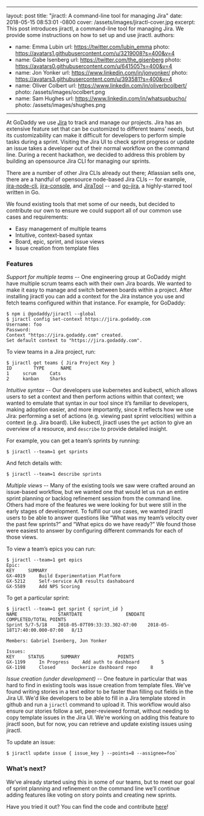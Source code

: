 ---
layout: post
title: "jiractl: A command-line tool for managing Jira"
date: 2018-05-15 08:53:01 -0800
cover: /assets/images/jiractl-cover.jpg
excerpt: This post introduces jiractl, a command-line tool for managing Jira. We provide some instructions on how to set up and use jiractl.
authors:
  - name: Emma Lubin
    url: https://twitter.com/lubin_emma
    photo: https://avatars1.githubusercontent.com/u/3219008?s=400&v=4
  - name: Gabe Isenberg
    url: https://twitter.com/the_gisenberg
    photo: https://avatars0.githubusercontent.com/u/641505?s=400&v=4
  - name: Jon Yonker
    url: https://www.linkedin.com/in/jonyonker/
    photo: https://avatars3.githubusercontent.com/u/393581?s=400&v=4
  - name: Oliver Colbert
    url: https://www.linkedin.com/in/oliverbcolbert/
    photo: /assets/images/ocolbert.png
  - name: Sam Hughes
    url: https://www.linkedin.com/in/whatsupbucho/
    photo: /assets/images/shughes.png
----

At GoDaddy we use [Jira](https://www.atlassian.com/software/jira) to track and manage our projects. Jira has an extensive feature set that can be customized to different teams’ needs, but its customizability can make it difficult for developers to perform simple tasks during a sprint. Visiting the Jira UI to check sprint progress or update an issue takes a developer out of their normal workflow on the command line. During a recent hackathon, we decided to address this problem by building an opensource Jira CLI for managing our sprints.

There are a number of other Jira CLIs already out there; Atlassian sells one, there are a handful of opensource node-based Jira CLIs -- for example, [jira-node-cli](https://github.com/lusarz/jira-node-cli), [jira-console](https://github.com/faressoft/jira-console), and [JiraTool](https://github.com/WillBrock/JiraTool) -- and [go-jira](https://github.com/Netflix-Skunkworks/go-jira), a highly-starred tool written in Go.

We found existing tools that met some of our needs, but decided to contribute our own to ensure we could support all of our common use cases and requirements:
* Easy management of multiple teams
* Intuitive, context-based syntax
* Board, epic, sprint, and issue views
* Issue creation from template files

### Features

_Support for multiple teams_ -- One engineering group at GoDaddy might have multiple scrum teams each with their own Jira boards. We wanted to make it easy to manage and switch between boards within a project. After installing jiractl you can add a context for the Jira instance you use and fetch teams configured within that instance. For example, for GoDaddy:

```console
$ npm i @godaddy/jiractl --global
$ jiractl config set-context https://jira.godaddy.com
Username: foo
Password:
Context "https://jira.godaddy.com" created.
Set default context to "https://jira.godaddy.com".
```

To view teams in a Jira project, run:
```console
$ jiractl get teams { Jira Project Key }
ID  	  TYPE      NAME
1	  scrum     Cats
2	  kanban    Sharks
```

_Intuitive syntax_ -- Our developers use kubernetes and kubectl, which allows users to set a context and then perform actions within that context; we wanted to emulate that syntax in our tool since it’s familiar to developers, making adoption easier, and more importantly, since it reflects how we use Jira: performing a set of actions (e.g. viewing past sprint velocities) within a context (e.g. Jira board). Like kubectl, jiractl uses the `get` action to give an overview of a resource, and `describe` to provide detailed insight.

For example, you can get a team’s sprints by running:
```console
$ jiractl --team=1 get sprints
```

And fetch details with:
```console
$ jiractl --team=1 describe sprints
```

_Multiple views_ -- Many of the existing tools we saw were crafted around an issue-based workflow, but we wanted one that would let us run an entire sprint planning or backlog refinement session from the command line. Others had more of the features we were looking for but were still in the early stages of development. To fulfill our use cases, we wanted jiractl users to be able to answer questions like “What was my team’s velocity over the past few sprints?” and “What epics do we have ready?” We found those were easiest to answer by configuring different commands for each of those views.

To view a team’s epics you can run:
```console
$ jiractl --team=1 get epics
Epic:
KEY		SUMMARY
GX-4019 	Build Experimentation Platform
GX-5212 	Self-service A/B results dashaboard
GX-5589 	Add NPS Scoring
```

To get a particular sprint:
```console
$ jiractl --team=1 get sprint { sprint_id }
NAME               STARTDATE				ENDDATE				COMPLETED/TOTAL POINTS
Sprint 5/7-5/18    2018-05-07T09:33:33.302-07:00	2018-05-18T17:40:00.000-07:00	8/13

Members: Gabriel Isenberg, Jon Yonker

Issues:
KEY		STATUS		SUMMARY			     POINTS
GX-1199		In Progress     Add auth to dashboard        5
GX-1198		Closed     	Dockerize dashboard repo     8
```

_Issue creation (under development)_ -- One feature in particular that was hard to find in existing tools was issue creation from template files. We've found writing stories in a text editor to be faster than filling out fields in the Jira UI. We'd like developers to be able to fill in a Jira template stored in github and run a `jiractl` command to upload it. This workflow would also ensure our stories follow a set, peer-reviewed format, without needing to copy template issues in the Jira UI. We're working on adding this feature to jiractl soon, but for now, you can retrieve and update existing issues using jiractl.

To update an issue:
```console
$ jiractl update issue { issue_key } --points=8 --assignee=foo`
```

### What’s next?

We’ve already started using this in some of our teams, but to meet our goal of sprint planning and refinement on the command line we’ll continue adding features like voting on story points and creating new sprints.

Have you tried it out? You can find the code and contribute [here](https://github.com/godaddy/jiractl)!
